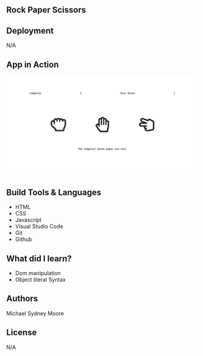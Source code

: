 ## Rock Paper Scissors 

## Deployment
N/A
## App in Action
![](/IMG/rps-screenshot.png)
## Build Tools & Languages
- HTML
- CSS
- Javascript
- Visual Studio Code
- Git
- Github

## What did I learn? 
- Dom manipulation 
- Object literal Syntax 

## Authors 
Michael Sydney Moore 
## License 
N/A

